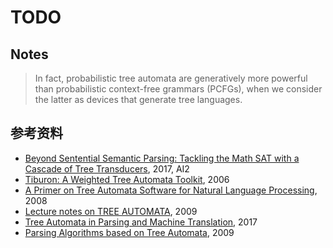 # TODO 

## Notes
>  In fact, probabilistic tree automata are generatively more powerful than probabilistic context-free grammars (PCFGs), when we consider the latter as devices that generate tree languages.

## 参考资料
* [Beyond Sentential Semantic Parsing: Tackling the Math SAT with a Cascade of Tree Transducers](http://ai2-website.s3.amazonaws.com/publications/emnlp-sentiential-semantic-parsing.pdf), 2017, AI2
* [Tiburon: A Weighted Tree Automata Toolkit](https://kevincrawfordknight.github.io/papers/ciaa06.pdf), 2006
* [A Primer on Tree Automata Software for Natural Language Processing](https://www.isi.edu/licensed-sw/tiburon/tiburon-tutorial.pdf), 2008
* [Lecture notes on TREE AUTOMATA](https://www8.cs.umu.se/kurser/5DV023/VT09/final.pdf), 2009
* [Tree Automata in Parsing and Machine Translation](http://www.informatik.uni-leipzig.de/alg/pub/slides/2017-04-20.pdf), 2017
* [Parsing Algorithms based on Tree Automata](http://www.ims.uni-stuttgart.de/institut/mitarbeiter/maletti/pub/malsat09.pdf), 2009
